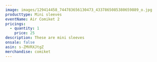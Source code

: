 ```yaml
---
image: images/129414458_744783656130473_4337865085380659889_o.jpg
producttype: Mini sleeves
eventName: Air Comiket 2
pricings:
  - quantity: 1
    price: 25
description: These are mini sleeves
onsale: false
asin: s-ZMVRXJtgZ
merchandise: comiket
---
```

